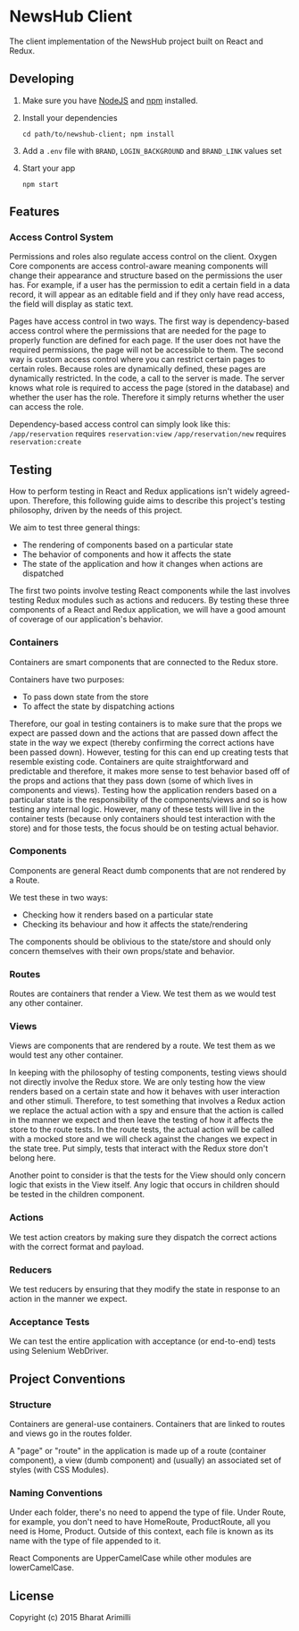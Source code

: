 # NewsHub Client

The client implementation of the NewsHub project built on React and Redux.

## Developing

1. Make sure you have [NodeJS](https://nodejs.org/) and [npm](https://www.npmjs.com/) installed.
2. Install your dependencies
    
    ```
    cd path/to/newshub-client; npm install
    ```

3. Add a `.env` file with `BRAND`, `LOGIN_BACKGROUND` and `BRAND_LINK` values set

3. Start your app
    
    ```
    npm start
    ```

## Features

### Access Control System

Permissions and roles also regulate access control on the client. Oxygen Core components are access control-aware meaning components will change their appearance and structure based on the permissions the user has. For example, if a user has the permission to edit a certain field in a data record, it will appear as an editable field and if they only have read access, the field will display as static text.

Pages have access control in two ways. The first way is dependency-based access control where the permissions that are needed for the page to properly function are defined for each page. If the user does not have the required permissions, the page will not be accessible to them. The second way is custom access control where you can restrict certain pages to certain roles. Because roles are dynamically defined, these pages are dynamically restricted. In the code, a call to the server is made. The server knows what role is required to access the page (stored in the database) and whether the user has the role. Therefore it simply returns whether the user can access the role.

Dependency-based access control can simply look like this:
`/app/reservation` requires `reservation:view`
`/app/reservation/new` requires `reservation:create`

## Testing

How to perform testing in React and Redux applications isn't widely agreed-upon. Therefore, this following guide aims to describe this project's testing philosophy, driven by the needs of this project.

We aim to test three general things:
* The rendering of components based on a particular state
* The behavior of components and how it affects the state
* The state of the application and how it changes when actions are dispatched

The first two points involve testing React components while the last involves testing Redux modules such as actions and reducers. By testing these three components of a React and Redux application, we will have a good amount of coverage of our application's behavior.

### Containers

Containers are smart components that are connected to the Redux store.

Containers have two purposes: 
* To pass down state from the store
* To affect the state by dispatching actions

Therefore, our goal in testing containers is to make sure that the props we expect are passed down and the actions that are passed down affect the state in the way we expect (thereby confirming the correct actions have been passed down). However, testing for this can end up creating tests that resemble existing code. Containers are quite straightforward and predictable and therefore, it makes more sense to test behavior based off of the props and actions that they pass down (some of which lives in components and views). Testing how the application renders based on a particular state is the responsibility of the components/views and so is how testing any internal logic. However, many of these tests will live in the container tests (because only containers should test interaction with the store) and for those tests, the focus should be on testing actual behavior.

### Components

Components are general React dumb components that are not rendered by a Route.

We test these in two ways:
* Checking how it renders based on a particular state
* Checking its behaviour and how it affects the state/rendering

The components should be oblivious to the state/store and should only concern themselves with their own props/state and behavior.

### Routes

Routes are containers that render a View. We test them as we would test any other container.

### Views

Views are components that are rendered by a route. We test them as we would test any other container.

In keeping with the philosophy of testing components, testing views should not directly involve the Redux store. We are only testing how the view renders based on a certain state and how it behaves with user interaction and other stimuli. Therefore, to test something that involves a Redux action we replace the actual action with a spy and ensure that the action is called in the manner we expect and then leave the testing of how it affects the store to the route tests. In the route tests, the actual action will be called with a mocked store and we will check against the changes we expect in the state tree. Put simply, tests that interact with the Redux store don't belong here.

Another point to consider is that the tests for the View should only concern logic that exists in the View itself. Any logic that occurs in children should be tested in the children component.

### Actions

We test action creators by making sure they dispatch the correct actions with the correct format and payload.

### Reducers

We test reducers by ensuring that they modify the state in response to an action in the manner we expect.

### Acceptance Tests

We can test the entire application with acceptance (or end-to-end) tests using Selenium WebDriver.

## Project Conventions

### Structure

Containers are general-use containers. Containers that are linked to routes and views go in the routes folder.

A "page" or "route" in the application is made up of a route (container component), a view (dumb component) and (usually) an associated set of styles (with CSS Modules).

### Naming Conventions

Under each folder, there's no need to append the type of file. Under Route, for example, you don't need to have HomeRoute, ProductRoute, all you need is Home, Product. Outside of this context, each file is known as its name with the type of file appended to it.

React Components are UpperCamelCase while other modules are lowerCamelCase.

## License

Copyright (c) 2015 Bharat Arimilli
